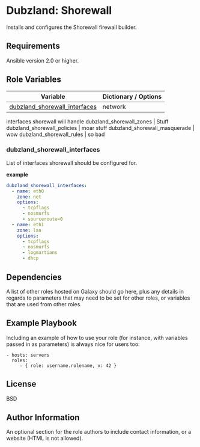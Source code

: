 # Dubzland: Shorewall

Installs and configures the Shorewall firewall builder.

## Requirements

Ansible version 2.0 or higher.

## Role Variables

Variable | Dictionary / Options
--- | ---
[dubzland_shorewall_interfaces](#dubzland_shorewall_interfaces) | network
interfaces shorewall will handle
dubzland_shorewall_zones | Stuff
dubzland_shorewall_policies | moar stuff
dubzland_shorewall_masquerade | wow
dubzland_shorewall_rules | so bad

### <a id="dubzland_shorewall_interfaces"></a>dubzland_shorewall_interfaces

List of interfaces shorewall should be configured for.

**example**
```yaml
dubzland_shorewall_interfaces:
  - name: eth0
    zone: net
    options:
      - tcpflags
      - nosmurfs
      - sourceroute=0
  - name: eth1
    zone: lan
    options:
      - tcpflags
      - nosmurfs
      - logmartians
      - dhcp
```

Dependencies
------------

A list of other roles hosted on Galaxy should go here, plus any details in regards to parameters that may need to be set for other roles, or variables that are used from other roles.

Example Playbook
----------------

Including an example of how to use your role (for instance, with variables passed in as parameters) is always nice for users too:

    - hosts: servers
      roles:
         - { role: username.rolename, x: 42 }

License
-------

BSD

Author Information
------------------

An optional section for the role authors to include contact information, or a website (HTML is not allowed).
